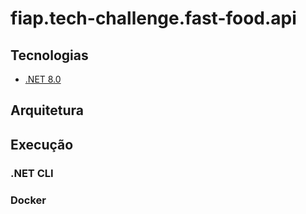 # fiap.tech-challenge.fast-food.api

## Tecnologias
* [.NET 8.0](https://dotnet.microsoft.com/pt-br/download/dotnet/8.0)

## Arquitetura

## Execução

### .NET CLI

### Docker
